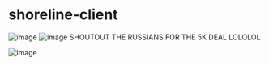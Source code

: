 # shoreline-client
![image](https://github.com/user-attachments/assets/a14e2df1-62a7-4f36-8851-f347f953ae18)
![image](https://github.com/user-attachments/assets/959bbec3-eaef-4b8c-acd5-05364b0c2de1)
SHOUTOUT THE RUSSIANS FOR THE 5K DEAL LOLOLOL



![image](https://github.com/user-attachments/assets/801d3b04-8af0-4276-965a-09640311ab88)
